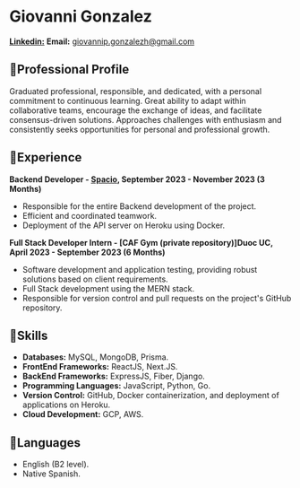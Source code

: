 # Giovanni Gonzalez
[**Linkedin:**](www.linkedin.com/in/giovanni-gonzalez13719062001) 
**Email:** giovannip.gonzalezh@gmail.com  

## 💼Professional Profile
Graduated professional, responsible, and dedicated, with a personal commitment to continuous learning. Great ability to adapt within collaborative teams, encourage the exchange of ideas, and facilitate consensus-driven solutions. Approaches challenges with enthusiasm and consistently seeks opportunities for personal and professional growth.

## 🌟Experience
**Backend Developer - [Spacio](https://github.com/Spacio-app/content-management-microservice), September 2023 - November 2023 (3 Months)**
- Responsible for the entire Backend development of the project.
- Efficient and coordinated teamwork.
- Deployment of the API server on Heroku using Docker.

**Full Stack Developer Intern - [CAF Gym (private repository)]Duoc UC, April 2023 - September 2023 (6 Months)**
- Software development and application testing, providing robust solutions based on client requirements.
- Full Stack development using the MERN stack.
- Responsible for version control and pull requests on the project's GitHub repository.

## 🎯Skills
- **Databases:** MySQL, MongoDB, Prisma.
- **FrontEnd Frameworks:** ReactJS, Next.JS.
- **BackEnd Frameworks:** ExpressJS, Fiber, Django.
- **Programming Languages:** JavaScript, Python, Go.
- **Version Control:** GitHub, Docker containerization, and deployment of applications on Heroku.
- **Cloud Development:** GCP, AWS.

## 💬Languages
- English (B2 level).
- Native Spanish.



<!--
**GyoGon/GyoGon** is a ✨ _special_ ✨ repository because its `README.md` (this file) appears on your GitHub profile.

Here are some ideas to get you started:

- 🔭 I’m currently working on ...
- 🌱 I’m currently learning ...
- 👯 I’m looking to collaborate on ...
- 🤔 I’m looking for help with ...
- 💬 Ask me about ...
- 📫 How to reach me: ...
- 😄 Pronouns: ...
- ⚡ Fun fact: ...
-->
